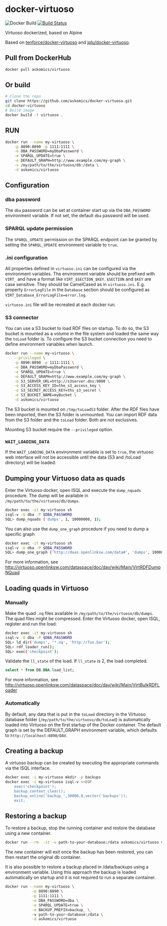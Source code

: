 # docker-virtuoso

![Docker Build](https://img.shields.io/docker/pulls/askomics/virtuoso.svg)
[![Build Status](https://travis-ci.org/askomics/docker-virtuoso.svg?branch=master)](https://travis-ci.org/askomics/docker-virtuoso)


Virtuoso dockerized, based on Alpine

Based on [tenforce/docker-virtuoso](https://github.com/tenforce/docker-virtuoso) and [jplu/docker-virtuoso](https://github.com/jplu/docker-virtuoso).


## Pull from DockerHub

```bash
docker pull askomics/virtuoso
```

## Or build

```bash
# Clone the repo
git clone https://github.com/askomics/docker-virtuoso.git
cd docker-virtuoso
# Build image
docker build -t virtuoso .
```


## RUN

```bash
docker run --name my-virtuoso \
    -p 8890:8890 -p 1111:1111 \
    -e DBA_PASSWORD=myDbaPassword \
    -e SPARQL_UPDATE=true \
    -e DEFAULT_GRAPH=http://www.example.com/my-graph \
    -v /my/path/to/the/virtuoso/db:/data \
    -d askomics/virtuoso
```

## Configuration


### dba password
The `dba` password can be set at container start up via the `DBA_PASSWORD` environment variable. If not set, the default `dba` password will be used.

### SPARQL update permission
The `SPARQL_UPDATE` permission on the SPARQL endpoint can be granted by setting the `SPARQL_UPDATE` environment variable to `true`.

### .ini configuration
All properties defined in `virtuoso.ini` can be configured via the environment variables. The environment variable should be prefixed with `VIRT_` and have a format like `VIRT_$SECTION_$KEY`. `$SECTION` and `$KEY` are case sensitive. They should be CamelCased as in `virtuoso.ini`. E.g. property `ErrorLogFile` in the `Database` section should be configured as `VIRT_Database_ErrorLogFile=error.log`.

`virtuoso.ini` file will be recreated at each docker run.

### S3 connector
You can use a S3 bucket to load RDF files on startup. To do so, the S3 bucket
is mounted as a volume in the file system and loaded the same way the `toLoad`
folder is.  To configure the S3 bucket connection you need to define
environment variables when launch.

```bash
docker run --name my-virtuoso \
    --privileged \
    -p 8890:8890 -p 1111:1111 \
    -e DBA_PASSWORD=myDbaPassword \
    -e SPARQL_UPDATE=true \
    -e DEFAULT_GRAPH=http://www.example.com/my-graph \
    -e S3_SERVER_URL=http://s3server.dns:9000 \
    -e S3_ACCESS_KEY_ID=the_s3_access_key \
    -e S3_SECRET_ACCESS_KEY=ths_s3_secret \
    -e S3_BUCKET_NAME=myBucket \
    -d askomics/virtuoso
```
The S3 bucket is mounted on `/tmp/toLoadS3` folder.  After the RDF files have
been imported, then the S3 folder is unmounted.  You can import RDF data from
the S3 folder and the `toLoad` folder. Both are not exclusives.

Mounting S3 bucket require the `--privileged` option.

### `WAIT_LOADING_DATA`
If the `WAIT_LOADING_DATA` environment variable is set to `true`, the virtuoso web interface will not be accessible until the data (S3 and /toLoad directory) will be loaded.

## Dumping your Virtuoso data as quads
Enter the Virtuoso docker, open ISQL and execute the `dump_nquads` procedure. The dump will be available in `/my/path/to/the/virtuoso/db/dumps`.

```bash
docker exec -it my-virtuoso sh
isql-v -U dba -P $DBA_PASSWORD
SQL> dump_nquads ('dumps', 1, 10000000, 1);
```

You can also use the `dump_one_graph` procedure if you need to dump a specific graph

```bash
docker exec -it my-virtuoso sh
isql-v -U dba -P $DBA_PASSWORD
SQL> dump_one_graph ('http://daas.openlinksw.com/data#', 'dumps', 1000000000);
```

For more information, see http://virtuoso.openlinksw.com/dataspace/doc/dav/wiki/Main/VirtRDFDumpNQuad

## Loading quads in Virtuoso
### Manually
Make the quad `.nq` files available in `/my/path/to/the/virtuoso/db/dumps`. The quad files might be compressed. Enter the Virtuoso docker, open ISQL, register and run the load.

```bash
docker exec -it my-virtuoso sh
isql-v -U dba -P $DBA_PASSWORD
SQL> ld_dir('dumps', '*.nq', 'http://foo.bar');
SQL> rdf_loader_run();
SQL> exec('checkpoint');
```

Validate the `ll_state` of the load. If `ll_state` is 2, the load completed.

```sql
select * from DB.DBA.load_list;
```

For more information, see http://virtuoso.openlinksw.com/dataspace/doc/dav/wiki/Main/VirtBulkRDFLoader

### Automatically
By default, any data that is put in the `toLoad` directory in the Virtuoso database folder (`/my/path/to/the/virtuoso/db/toLoad`) is automatically loaded into Virtuoso on the first startup of the Docker container. The default graph is set by the DEFAULT_GRAPH environment variable, which defaults to `http://localhost:8890/DAV`.

## Creating a backup
A virtuoso backup can be created by executing the appropriate commands via the ISQL interface.

```bash
docker exec -i my-virtuoso mkdir -p backups
docker exec -i my-virtuoso isql-v <<EOF
    exec('checkpoint');
    backup_context_clear();
    backup_online('backup_',30000,0,vector('backups'));
    exit;
```
## Restoring a backup
To restore a backup, stop the running container and restore the database using a new container.

```bash
docker run --rm  -it -v path-to-your-database:/data askomics/virtuoso virtuoso-t +restore-backup backups/backup_ +configfile /data/virtuoso.ini
```

The new container will exit once the backup has been restored, you can then restart the original db container.

It is also possible to restore a backup placed in /data/backups using a environment variable. Using this approach the backup is loaded automatically on startup and it is not required to run a separate container.

```bash
docker run --name my-virtuoso \
            -p 8890:8890 \
            -p 1111:1111 \
            -e DBA_PASSWORD=dba \
            -e SPARQL_UPDATE=true \
            -e BACKUP_PREFIX=backup_ \_
            -v path-to-your-database:/data \
            -d askomics/virtuoso
```
